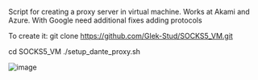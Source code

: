 Script for creating a proxy server in virtual machine. Works at Akami and Azure. With Google need additional fixes adding protocols

To create it: 
git clone https://github.com/Glek-Stud/SOCKS5_VM.git

cd SOCKS5_VM
./setup_dante_proxy.sh

![image](https://github.com/user-attachments/assets/ae81681b-1d24-41f4-a6d0-2bbe8fe6fd85)
